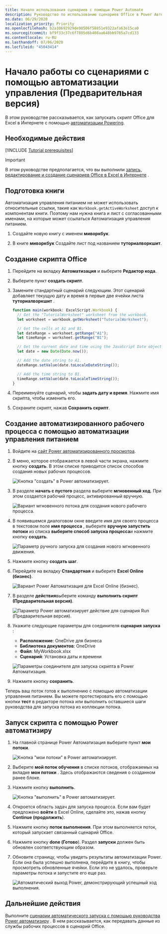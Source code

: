 ```yaml
---
title: Начало использования сценариев с помощью Power Automate
description: Руководство по использованию сценариев Office в Power Автоматизация через триггер, выполняемый вручную.
ms.date: 06/29/2020
localization_priority: Priority
ms.openlocfilehash: b2a10692929de90506f58851e9322afa63e15ca0
ms.sourcegitcommit: bf9f33c37c6f7805d6b408aa648bb9785a7cd133
ms.contentlocale: ru-RU
ms.lasthandoff: 07/06/2020
ms.locfileid: "45043414"
---
```

# <a name="start-using-scripts-with-power-automate-preview"></a>Начало работы со сценариями с помощью автоматизации управления (Предварительная версия)

В этом руководстве рассказывается, как запускать скрипт Office для Excel в Интернете с помощью [автоматизации Powering](https://flow.microsoft.com).

## <a name="prerequisites"></a>Необходимые действия

[!INCLUDE [Tutorial prerequisites](../includes/tutorial-prerequisites.md)]

> [!IMPORTANT]
> В этом руководстве предполагается, что вы выполнили [запись, редактирование и создание сценариев Office в Excel в Интернете](excel-tutorial.md) .

## <a name="prepare-the-workbook"></a>Подготовка книги

Автоматизация управления питанием не может использовать относительные ссылки, такие как `Workbook.getActiveWorksheet` доступ к компонентам книги. Поэтому нам нужна книга и лист с согласованными именами, на которые может ссылаться Автоматизация управления питанием.

1. Создайте новую книгу с именем **миворкбук**.

2. В книге **миворкбук** Создайте лист под названием **туториалворкшит**.

## <a name="create-an-office-script"></a>Создание скрипта Office

1. Перейдите на вкладку **Автоматизация** и выберите **Редактор кода**.

2. Выберите пункт **создать скрипт**.

3. Замените стандартный сценарий следующим. Этот сценарий добавляет текущую дату и время в первые две ячейки листа **туториалворкшит** .

    ```TypeScript
    function main(workbook: ExcelScript.Workbook) {
      // Get the "TutorialWorksheet" worksheet from the workbook.
      let worksheet = workbook.getWorksheet("TutorialWorksheet");

      // Get the cells at A1 and B1.
      let dateRange = worksheet.getRange("A1");
      let timeRange = worksheet.getRange("B1");

      // Get the current date and time using the JavaScript Date object.
      let date = new Date(Date.now());

      // Add the date string to A1.
      dateRange.setValue(date.toLocaleDateString());

      // Add the time string to B1.
      timeRange.setValue(date.toLocaleTimeString());
    }
    ```

4. Переименуйте сценарий, чтобы **задать дату и время**. Нажмите имя скрипта, чтобы изменить его.

5. Сохраните скрипт, нажав **Сохранить скрипт**.

## <a name="create-an-automated-workflow-with-power-automate"></a>Создание автоматизированного рабочего процесса с помощью автоматизации управления питанием

1. Войдите на [сайт Power автоматизированного просмотра](https://flow.microsoft.com).

2. В меню, которое отображается в левой части экрана, нажмите кнопку **создать**. В этом списке приводится список способов создания новых рабочих процессов.

    ![Кнопка "создать" в Power автоматизирует.](../images/power-automate-tutorial-1.png)

3. В разделе **начать с пустого** раздела выберите **мгновенный ход**. При этом создается рабочий процесс, активированный вручную.

    ![Вариант мгновенного потока для создания нового рабочего процесса.](../images/power-automate-tutorial-2.png)

4. В появившемся диалоговом окне введите имя для своего процесса в текстовом поле **имя процесса** , выберите **вручную запустить потоки** из списка **выберите способ запуска процесса**и нажмите кнопку **создать**.

    ![Параметр ручного запуска для создания нового мгновенного движения.](../images/power-automate-tutorial-3.png)

5. Нажмите кнопку **создать шаг**.

6. Перейдите на вкладку **Стандартная** и выберите **Excel Online (бизнес)**.

    ![Вариант Power Автоматизация для Excel Online (бизнес).](../images/power-automate-tutorial-4.png)

7. В разделе **действия**выберите команду **выполнить скрипт (Предварительная версия)**.

    ![Параметр Power автоматизирует действие для сценария Run (Предварительная версия).](../images/power-automate-tutorial-5.png)

8. Укажите следующие параметры для соединителя **сценария запуска** :

    - **Расположение**: OneDrive для бизнеса
    - **Библиотека документов**: OneDrive
    - **Файл**: MyWorkbook.xlsx
    - **Сценарий**: Установка даты и времени

    ![Параметры соединителя для запуска скрипта в Power Автоматизация.](../images/power-automate-tutorial-6.png)

9. Нажмите кнопку **сохранить**.

Теперь ваш поток готов к выполнению с помощью автоматизации управления питанием. Вы можете протестировать его с помощью кнопки **тест** в редакторе потока или выполнить оставшиеся шаги руководства для запуска потока из коллекции потока.

## <a name="run-the-script-through-power-automate"></a>Запуск скрипта с помощью Power автоматизиру

1. На главной странице Power Автоматизация выберите пункт **мои потоки**.

    ![Кнопка "мои потоки" в Power автоматизирует.](../images/power-automate-tutorial-7.png)

2. Выберите **мой поток обучения** в списке потоков, отображаемых на вкладке **мои потоки** . Здесь отображаются сведения о созданном ранее блоке.

3. Нажмите кнопку **выполнить**.

    ![Кнопка "выполнить" в Power автоматизирует.](../images/power-automate-tutorial-8.png)

4. Откроется область задач для запуска процесса. Если вам будет предложено **войти** в Excel Online, сделайте это, нажав кнопку **Continue (продолжить**).

5. Нажмите кнопку **поток выполнения**. При этом выполняется поток, который запускает связанный сценарий Office.

6. Нажмите кнопку **done (Готово**). Раздел **запуски** должен быть обновлен соответствующим образом.

7. Обновите страницу, чтобы увидеть результаты автоматизации Power. Если она была успешно выполнена, перейдите в книгу, чтобы просмотреть обновленные ячейки. Если это не удалось, проверьте параметры потока и запустите его еще раз.

    ![Автоматический выход Power, демонстрирующий успешный ход выполнения.](../images/power-automate-tutorial-9.png)

## <a name="next-steps"></a>Дальнейшие действия

Выполните [сценарии автоматического запуска с помощью руководства Power автоматизиру](excel-power-automate-trigger.md) . В нем рассказывается, как передавать данные из службы рабочих процессов в сценарий Office.
